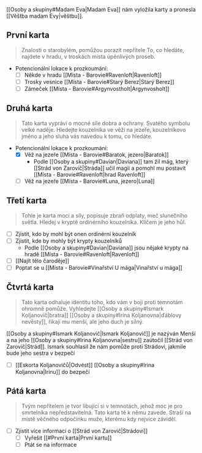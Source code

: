 [[Osoby a skupiny#Madam Eva|Madam Eva]] nám vyložila karty a pronesla [[Věštba madam Evy|věštbu]].

## První karta
> Znalosti o starobylém, pomůžou porazit nepřítele
> To, co hledáte, najdete v hradu, v troskách místa úpěnlivých proseb.

- Potencionální lokace k prozkoumání:
	- [ ] Někde v hradu [[Místa - Barovie#Ravenloft|Ravenloft]]
	- [ ] Trosky vesnice [[Místa - Barovie#Starý Berez|Starý Berez]]
	- [ ] Zámeček [[Místa - Barovie#Argynvostholt|Argynvosholt]]
## Druhá karta
> Tato karta vypráví o mocné síle dobra a ochrany. Svatého symbolu velké naděje.
> Hledejte kouzelníka ve věži na jezeře, kouzelníkovo jméno a jeho sluha vás navedou k tomu, co hledáte.

- Potencionální lokace k prozkoumání:
	- [x] Věž na jezeře [[Místa - Barovie#Baratok, jezero|Baratok]]
		- Podle [[Osoby a skupiny#Davian|Daviana]] tam žil mág, který [[Strád von Zarovič|Stráda]] učil magii a pomohl mu postavit [[Místa - Barovie#Ravenloft|hrad Ravenloft]]
	- [ ] Věž na jezeře [[Místa - Barovie#Luna, jezero|Luna]]
## Třetí karta
> Tohle je karta moci a síly, popisuje zbraň odplaty, meč slunečního světla.
> Hledej v kryptě ordinérního kouzelníka. Klíčem je jeho hůl.

- [ ] Zjistit, kdo by mohl být onen ordinérní kouzelník
- [ ] Zjistit, kde by mohly být krypty kouzelníků
	- Podle [[Osoby a skupiny#Davian|Daviana]] jsou nějaké krypty na hradě [[Místa - Barovie#Ravenloft|Ravenloft]]
- [ ] [[Najít tělo čaroděje]]
- [ ] Poptat se u [[Místa - Barovie#Vinařství U mága|Vinařství u mága]]
## Čtvrtá karta
> Tato karta odhaluje identitu toho, kdo vám v boji proti temnotám ohromně pomůže.
> Vyhledejte [[Osoby a skupiny#Ismark Koljanovič|bratra]] [[Osoby a skupiny#Irina Koljanovna|ďáblovy nevěsty]], říkají mu menší, ale jeho duch je silný.

[[Osoby a skupiny#Ismark Koljanovič|Ismark Koljanovič]] je nazýván Menší a na jeho [[Osoby a skupiny#Irina Koljanovna|sestru]] zaútočil [[Strád von Zarovič|Strád]]. Ismark souhlasil že nám pomůže proti Strádovi, jakmile bude jeho sestra v bezpečí

- [ ] [[Eskorta Koljanovičů|Odvést]] [[Osoby a skupiny#Irina Koljanovna|Irinu]] do bezpečí 

## Pátá karta
> Tvým nepřítelem je tvor libující si v temnotách, jehož moc je pro smrtelníka nepředstavitelná. Tato karta tě k němu zavede.
> Straší na místě věčného odpočinku muže, kterému kdy nejvíce záviděl.

- [ ] Zjistit více informací o [[Strád von Zarovič|Strádovi]]
	- [ ] Vyřešit [[#První karta|První kartu]]
	- [ ] Ptát se na informace